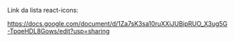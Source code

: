 Link da lista react-icons:

https://docs.google.com/document/d/1Za7sK3sa10ruXXiJUBipRUO_X3ug5G-TpqeHDL8Gows/edit?usp=sharing
